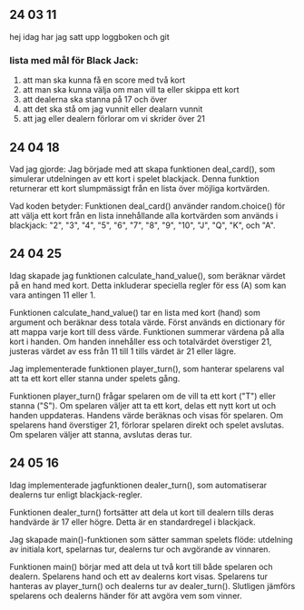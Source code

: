 
24 03 11
-------------
hej idag har jag satt upp loggboken och git

### lista med mål för Black Jack:

1. att man ska kunna få en score med två kort
2. att man ska kunna välja om man vill ta eller skippa ett kort
3. att dealerna ska stanna på 17 och över
4. att det ska stå om jag vunnit eller dealarn vunnit
5. att jag eller dealern förlorar om vi skrider över 21

24 04 18
-------------
Vad jag gjorde:
Jag började med att skapa funktionen deal_card(), som simulerar utdelningen av ett kort i spelet blackjack. Denna funktion returnerar ett kort slumpmässigt från en lista över möjliga kortvärden.

Vad koden betyder:
Funktionen deal_card() använder random.choice() för att välja ett kort från en lista innehållande alla kortvärden som används i blackjack: "2", "3", "4", "5", "6", "7", "8", "9", "10", "J", "Q", "K", och "A".

24 04 25
-------------
Idag skapade jag funktionen calculate_hand_value(), som beräknar värdet på en hand med kort. Detta inkluderar speciella regler för ess (A) som kan vara antingen 11 eller 1.

Funktionen calculate_hand_value() tar en lista med kort (hand) som argument och beräknar dess totala värde. Först används en dictionary för att mappa varje kort till dess värde. Funktionen summerar värdena på alla kort i handen. Om handen innehåller ess och totalvärdet överstiger 21, justeras värdet av ess från 11 till 1 tills värdet är 21 eller lägre.

Jag implementerade funktionen player_turn(), som hanterar spelarens val att ta ett kort eller stanna under spelets gång.

Funktionen player_turn() frågar spelaren om de vill ta ett kort ("T") eller stanna ("S"). Om spelaren väljer att ta ett kort, delas ett nytt kort ut och handen uppdateras. Handens värde beräknas och visas för spelaren. Om spelarens hand överstiger 21, förlorar spelaren direkt och spelet avslutas. Om spelaren väljer att stanna, avslutas deras tur.

24 05 16
-------------
Idag implementerade jagfunktionen dealer_turn(), som automatiserar dealerns tur enligt blackjack-regler.

Funktionen dealer_turn() fortsätter att dela ut kort till dealern tills deras handvärde är 17 eller högre. Detta är en standardregel i blackjack.

Jag skapade main()-funktionen som sätter samman spelets flöde: utdelning av initiala kort, spelarnas tur, dealerns tur och avgörande av vinnaren.

Funktionen main() börjar med att dela ut två kort till både spelaren och dealern. Spelarens hand och ett av dealerns kort visas. Spelarens tur hanteras av player_turn() och dealerns tur av dealer_turn(). Slutligen jämförs spelarens och dealerns händer för att avgöra vem som vinner.

